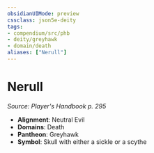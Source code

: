 ```yaml
---
obsidianUIMode: preview
cssclass: json5e-deity
tags:
- compendium/src/phb
- deity/greyhawk
- domain/death
aliases: ["Nerull"]
---
```

# Nerull
*Source: Player's Handbook p. 295* 

- **Alignment**: Neutral Evil
- **Domains**: Death
- **Pantheon**: Greyhawk
- **Symbol**: Skull with either a sickle or a scythe